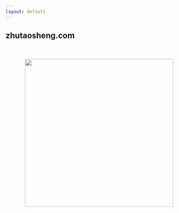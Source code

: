```yaml
---
layout: default
---
```


## zhutaosheng.com

<br>

<br>


<div style="text-align:center;">
<img src="{{ site.github.url }}/assets/qr-code/qr-code-zhutao-website.png" width="400" />
</div>

